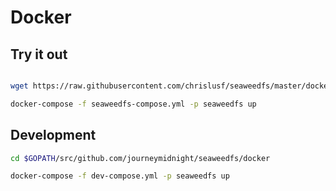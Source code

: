 # Docker


## Try it out

```bash

wget https://raw.githubusercontent.com/chrislusf/seaweedfs/master/docker/seaweedfs-compose.yml

docker-compose -f seaweedfs-compose.yml -p seaweedfs up

```

## Development

```bash
cd $GOPATH/src/github.com/journeymidnight/seaweedfs/docker

docker-compose -f dev-compose.yml -p seaweedfs up

```
